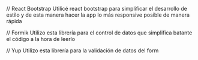 <!-- JUSTIFICACIÓN USO DE LIBRERÍAS -->
// React Bootstrap
Utilicé react bootstrap para simplificar el desarrollo de estilo y de esta manera hacer la app lo más responsive posible de manera rápida

// Formik
Utilizo esta librería para el control de datos que simplifica batante el código a la hora de leerlo

// Yup
Utilizo esta librería para la validación de datos del form